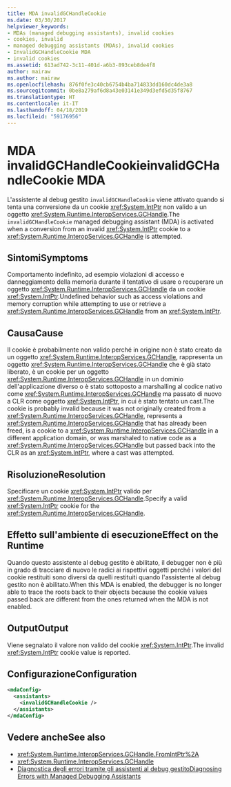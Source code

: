 ```yaml
---
title: MDA invalidGCHandleCookie
ms.date: 03/30/2017
helpviewer_keywords:
- MDAs (managed debugging assistants), invalid cookies
- cookies, invalid
- managed debugging assistants (MDAs), invalid cookies
- InvalidGCHandleCookie MDA
- invalid cookies
ms.assetid: 613ad742-3c11-401d-a6b3-893ceb8de4f8
author: mairaw
ms.author: mairaw
ms.openlocfilehash: 876f0fe3c40cb6754b4ba714833dd160dc4de3a8
ms.sourcegitcommit: 0be8a279af6d8a43e03141e349d3efd5d35f8767
ms.translationtype: HT
ms.contentlocale: it-IT
ms.lasthandoff: 04/18/2019
ms.locfileid: "59176956"
---
```

# <a name="invalidgchandlecookie-mda"></a><span data-ttu-id="97b9d-102">MDA invalidGCHandleCookie</span><span class="sxs-lookup"><span data-stu-id="97b9d-102">invalidGCHandleCookie MDA</span></span>
<span data-ttu-id="97b9d-103">L'assistente al debug gestito `invalidGCHandleCookie` viene attivato quando si tenta una conversione da un cookie <xref:System.IntPtr> non valido a un oggetto <xref:System.Runtime.InteropServices.GCHandle>.</span><span class="sxs-lookup"><span data-stu-id="97b9d-103">The `invalidGCHandleCookie` managed debugging assistant (MDA) is activated when a conversion from an invalid <xref:System.IntPtr> cookie to a <xref:System.Runtime.InteropServices.GCHandle> is attempted.</span></span>  
  
## <a name="symptoms"></a><span data-ttu-id="97b9d-104">Sintomi</span><span class="sxs-lookup"><span data-stu-id="97b9d-104">Symptoms</span></span>  
 <span data-ttu-id="97b9d-105">Comportamento indefinito, ad esempio violazioni di accesso e danneggiamento della memoria durante il tentativo di usare o recuperare un oggetto <xref:System.Runtime.InteropServices.GCHandle> da un cookie <xref:System.IntPtr>.</span><span class="sxs-lookup"><span data-stu-id="97b9d-105">Undefined behavior such as access violations and memory corruption while attempting to use or retrieve a <xref:System.Runtime.InteropServices.GCHandle> from an <xref:System.IntPtr>.</span></span>  
  
## <a name="cause"></a><span data-ttu-id="97b9d-106">Causa</span><span class="sxs-lookup"><span data-stu-id="97b9d-106">Cause</span></span>  
 <span data-ttu-id="97b9d-107">Il cookie è probabilmente non valido perché in origine non è stato creato da un oggetto <xref:System.Runtime.InteropServices.GCHandle>, rappresenta un oggetto <xref:System.Runtime.InteropServices.GCHandle> che è già stato liberato, è un cookie per un oggetto <xref:System.Runtime.InteropServices.GCHandle> in un dominio dell'applicazione diverso o è stato sottoposto a marshalling al codice nativo come <xref:System.Runtime.InteropServices.GCHandle> ma passato di nuovo a CLR come oggetto <xref:System.IntPtr>, in cui è stato tentato un cast.</span><span class="sxs-lookup"><span data-stu-id="97b9d-107">The cookie is probably invalid because it was not originally created from a <xref:System.Runtime.InteropServices.GCHandle>, represents a <xref:System.Runtime.InteropServices.GCHandle> that has already been freed, is a cookie to a <xref:System.Runtime.InteropServices.GCHandle> in a different application domain, or was marshaled to native code as a <xref:System.Runtime.InteropServices.GCHandle> but passed back into the CLR as an <xref:System.IntPtr>, where a cast was attempted.</span></span>  
  
## <a name="resolution"></a><span data-ttu-id="97b9d-108">Risoluzione</span><span class="sxs-lookup"><span data-stu-id="97b9d-108">Resolution</span></span>  
 <span data-ttu-id="97b9d-109">Specificare un cookie <xref:System.IntPtr> valido per <xref:System.Runtime.InteropServices.GCHandle>.</span><span class="sxs-lookup"><span data-stu-id="97b9d-109">Specify a valid <xref:System.IntPtr> cookie for the <xref:System.Runtime.InteropServices.GCHandle>.</span></span>  
  
## <a name="effect-on-the-runtime"></a><span data-ttu-id="97b9d-110">Effetto sull'ambiente di esecuzione</span><span class="sxs-lookup"><span data-stu-id="97b9d-110">Effect on the Runtime</span></span>  
 <span data-ttu-id="97b9d-111">Quando questo assistente al debug gestito è abilitato, il debugger non è più in grado di tracciare di nuovo le radici ai rispettivi oggetti perché i valori del cookie restituiti sono diversi da quelli restituiti quando l'assistente al debug gestito non è abilitato.</span><span class="sxs-lookup"><span data-stu-id="97b9d-111">When this MDA is enabled, the debugger is no longer able to trace the roots back to their objects because the cookie values passed back are different from the ones returned when the MDA is not enabled.</span></span>  
  
## <a name="output"></a><span data-ttu-id="97b9d-112">Output</span><span class="sxs-lookup"><span data-stu-id="97b9d-112">Output</span></span>  
 <span data-ttu-id="97b9d-113">Viene segnalato il valore non valido del cookie <xref:System.IntPtr>.</span><span class="sxs-lookup"><span data-stu-id="97b9d-113">The invalid <xref:System.IntPtr> cookie value is reported.</span></span>  
  
## <a name="configuration"></a><span data-ttu-id="97b9d-114">Configurazione</span><span class="sxs-lookup"><span data-stu-id="97b9d-114">Configuration</span></span>  
  
```xml  
<mdaConfig>  
  <assistants>  
    <invalidGCHandleCookie />  
  </assistants>  
</mdaConfig>  
```  
  
## <a name="see-also"></a><span data-ttu-id="97b9d-115">Vedere anche</span><span class="sxs-lookup"><span data-stu-id="97b9d-115">See also</span></span>

- <xref:System.Runtime.InteropServices.GCHandle.FromIntPtr%2A>
- <xref:System.Runtime.InteropServices.GCHandle>
- [<span data-ttu-id="97b9d-116">Diagnostica degli errori tramite gli assistenti al debug gestito</span><span class="sxs-lookup"><span data-stu-id="97b9d-116">Diagnosing Errors with Managed Debugging Assistants</span></span>](../../../docs/framework/debug-trace-profile/diagnosing-errors-with-managed-debugging-assistants.md)
